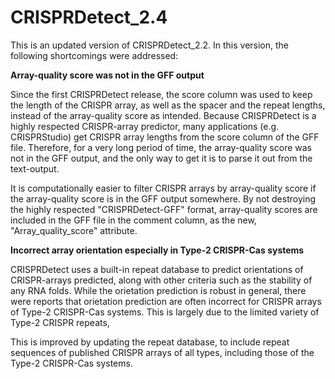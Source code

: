 # CRISPRDetect_2.4

This is an updated version of CRISPRDetect_2.2. In this version, the following shortcomings were addressed:

**Array-quality score was not in the GFF output**

Since the first CRISPRDetect release, the score column was used to keep the length of the CRISPR array, as well as the spacer and the repeat lengths, instead of the array-quality score as intended. Because CRISPRDetect is a highly respected CRISPR-array predictor, many applications (e.g. CRISPRStudio) get CRISPR array lengths from the score column of the GFF file. Therefore, for a very long period of time, the array-quality score was not in the GFF output, and the only way to get it is to parse it out from the text-output.

It is computationally easier to filter CRISPR arrays by array-quality score if the array-quality score is in the GFF output somewhere. By not destroying the highly respected "CRISPRDetect-GFF" format, array-quality scores are included in the GFF file in the comment column, as the new, "Array_quality_score" attribute.

**Incorrect array orientation especially in Type-2 CRISPR-Cas systems**

CRISPRDetect uses a built-in repeat database to predict orientations of CRISPR-arrays predicted, along with other criteria such as the stability of any RNA folds. While the orietation prediction is robust in general, there were reports that orietation prediction are often incorrect for CRISPR arrays of Type-2 CRISPR-Cas systems. This is largely due to the limited variety of Type-2 CRISPR repeats, 

This is improved by updating the repeat database, to include repeat sequences of published CRISPR arrays of all types, including those of the Type-2 CRISPR-Cas systems.
